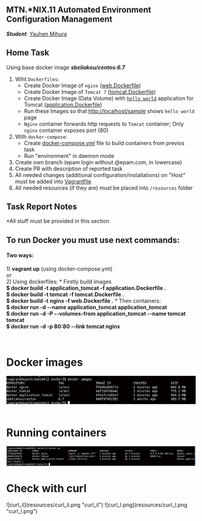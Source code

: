 MTN.*NIX.11 Automated Environment Configuration Management
---

***Student***: [Yauhen Mihura](https://upsa.epam.com/workload/employeeView.do?employeeId=4060741400038707325#emplTab=general)

Home Task
---

Using base docker image ***sbeliakou/centos:6.7***

1. Wiht ```Dockerfiles```:
    - Create Docker Image of ```nginx``` ([web.Dockerfile](/web.Dockerfile))
    - Create Docker Image of ```Tomcat 7``` ([tomcat.Dockerfile](/tomcat.Dockerfile))
    - Create Docker Image (Data Volume) with [```hello world```](https://tomcat.apache.org/tomcat-7.0-doc/appdev/sample/sample.war) application for Tomcat ([application.Dockerfile](application.Dockerfile))
    - Run these Images so that [http://localhost/sample](#yakor) shows ```hello world``` page
    - ```Nginx``` container forwards http requests to ```Tomcat``` container; Only ```nginx``` container exposes port (80)
2. With ```docker-compose```:
    - Create [docker-compose.yml](/docker-compose.yml) file to build containers from previos task
    - Run "environment" in daemon mode
3. Create own branch (epam login without @epam.com, in lowercase)
4. Create PR with description of reported task
5. All needed changes (additional configuration/installations) on "Host" must be added into [Vagrantfile](/Vagrantfile)
6. All needed resources (if they are) must be placed into ```/resources``` folder

Task Report Notes
---
*All stuff must be provided in this section

<h2>To run Docker you must use next commands:</h2>
<h4>Two ways:</h4>
1) <b>vagrant up</b> (using docker-compose.yml)
<br>or<br>
2) Using dockerfiles:
* Firstly build images
<br><b>$ docker build -t application_tomcat -f application.Dockerfile .</b>
<br><b>$ docker build -t tomcat -f tomcat.Dockerfile .</b>
<br><b>$ docker build -t nginx -f web.Dockerfile .</b>
* Then containers:
<br><b>$ docker run -d --name application_tomcat application_tomcat</b>
<br><b>$ docker run -d -P --volumes-from application_tomcat --name tomcat tomcat</b>
<br><b>$ docker run -d -p 80:80 --link tomcat nginx</b>



<br><h1>Docker images</h1>
![docker_imgs](resources/docker_imgs.png "docker_imgs")
<br><br><h1>Running containers</h1>
![docker_ps](resources/docker_ps.png "docker_ps")

<h1><a id="yakor">Check with curl</a></h1>
![curl_il](resources/curl_il.png "curl_il")
![curl_l.png](resources/curl_l.png "curl_l.png")







